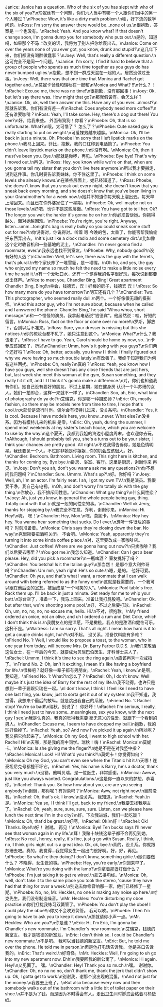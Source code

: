 Janice: Janice has a question. Who of the six of you has slept with who of the six of you?\n珍妮丝有一个问题，你们六人当中有哪一个人跟你们当中的另一个人睡过？\nPhoebe: Wow, it's like a dirty math problem.\n哇，好下流的数学问题。\nRoss: I'm sorry the answer there would be...none of us.\n很抱歉，答案是 一个也没有。\nRachel: Yeah. And you know what? If that doesn't change soon, I'm gonna dump you for somebody who puts out.\n是的，知道吗，如果那个不马上改变的话，我将为了别人把你给轰出去。\nJanice: Come on over the years none of you ever got, you know, drunk and stupid?\n这几年下来，你们都没有喝醉做蠢事？\nJoey: Well, that's really a different question.\n这可完全不是同一个问题。\nJanice: I'm sorry, I find it hard to believe that a group of people who spends as much time together as you guys do has never bumped uglies.\n抱歉，想不到一群成天混在一起的人。居然没做过丑事。\nJoey: Well, there was that one time that Monica and Rachel got together and...\n莫妮卡曾经和瑞秋在一起和\nMonica and What? !!\n什么？！\nRachel: Excuse me, there was no time!\n很抱歉，没有那回事！\nJoey: Ok, but let's say there was. How might that go?\n那就假设有。会怎么样？\nJanice: Ok, ok, well then answer me this. Have any of you ever...almost?\n那就告诉我。你们有没有差一点\nRachel: Does anybody need more coffee?\n还有谁要咖啡？\nRoss: Yeah, I'll take some. Hey, there's a dog out there! You see?\n好，给我来些。 外面有狗狗！你看？\nPhoebe: Oh, that is so unfortunate. What?\n哦，太可惜了？ 怎么了？\nPhoebe: Cute naked guy is really starting to put on weight.\n可爱裸男越来越胖。\nMonica: Ok, I'll be back in just a minute. Oh, Phoebe I'm sorry that I left lipstick marks on the phone.\n我马上回来。菲比，抱歉，我的口红印到电话筒了。\nPhoebe: You didn't leave lipstick marks on the phone.\n你没有啊。\nMonica: Oh, then it must've been you. Bye.\n那就是你啰，再见。\nPhoebe: Bye bye! That's why I moved out.\n再见。\nRoss: Hey, you know while we're on that, when are you gonna tell my sister that you don't live here anymore.\n所以我才要搬走，说到这件事。你几时要告诉我妹妹，你不住这里了。\nPhoebe: I think on some levels she already knows.\n在某些层面上，她已经知道了。\nRoss: Phoebe, she doesn't know that you sneak out every night, she doesn't know that you sneak back every morning, and she doesn't know that you've been living in your Grandmother's for a week now.\n她并不知道你每天晚上溜出去。每天早上溜回来。而且已在你外婆家住了一星期。\nPhoebe: Ok, well maybe not on those levels.\n好吧，也许不是这些层面。\nRoss: You have got to tell her. Ok? The longer you wait the harder it's gonna be on her.\n你必须告诉她。你拖得越久，面对她越困难。\nPhoebe: You're right, you're right. Anyway, listen...umm...tonight's bag is really bulky so you could sneak some stuff out for me?\n你说得对，你说得对。听着 嗯 今晚的包，太重了，你能否帮我偷偷把东西弄出去。\nIt's just like a clock radio and some cemetery dirt.\n比如像这个定时收音机和一些墓地的泥土。\nChandler: I'm never gonna find a roommate, ever.\n我永远也找不到室友。\nPhoebe: Why, nobody good?\n没有好的人选？\nChandler: Well, let's see, there was the guy with the ferrets, that's plural.\n有个家伙养了一堆雪貂，是一堆喔。\nOh ho, and yes, the guy who enjoyed my name so much he felt the need to make a little noise every time he said it.\n有一个爱吐口水，还有一个觉得我的名字很好玩，每次说到都要发出怪声。\nNice to meet you, Chandler Bing, Bing! Great apartment Chandler Bing, Bing!\n幸会，钱德宾，宾！好棒的房子，钱德宾 宾！\nRoss: So how many more do you have tomorrow?\n明天还有几个？\nChandler: Two. This photographer, who seemed really dull.\n两个。一个好像很无趣的摄影师。\nAnd this actor guy, who I'm not sure about, because when he called and I answered the phone 'Chandler Bing,' he said 'Whoa whoa, short message.'\n和一个怪怪的演员。我拿起电话说"钱德宾"。他居然说：哇，好短的留言。\nMonica: Ross, foot on the floor or come over no more!\n罗斯，脚放下，否则以后不准来。\nRoss: Sure, your dresser is missing but this she notices.\n你的梳妆台都不见了，她只注意到这个。\nMonica: What?\n什么？我该走了。\nRoss: I have to go. Yeah, Carol should be home by now, so...\n卡萝应该回家了，所以\nChandler: Umm, how's it going with you guys?\n你们两个还好吗？\nRoss: Oh, better, actually. you know I I think I finally figured out why we were having so much trouble lately.\n有改善了。我终于知道我们为何有这些困扰。\nPhoebe: Oh, really?\n真的？\nRoss: Yeah, you know how I have you guys, well she doesn't has any close friends that are just hers, but, last week she meet this woman at the gym, Susan something, and they really hit it off, and I I I think it's gonna make a difference.\n对，你们也知道我有你们。她自己没有要好的朋友。不过上星期，她在健身房 认识一个叫苏珊的女人。她们一拍即合，这样一来就不一样了。\nChandler: Soo, ah, Eric, what kind of photography do ya do?\n艾瑞克，你是哪一种摄影师？\nEric: Oh, mostly fashion, so there may be models here from time to time, I hope that's cool.\n大部份是流行时尚。偶尔会有模特儿过来，没关系吧。\nChandler: Yes, it is cool. Because I have models here, you know...never. What else?\n没关系。因为有模特儿来的机率 是零。\nEric: Oh, yeah, during the summer, I spend most weekends at my sister's beach house, which you are welcome to use by the way.\n这个夏天，我都到我姐的海边小屋度周末。也欢迎你去玩。\nAlthough, I should probably tell you, she's a turns out to be your sister, I think your chances are pretty good. All right.\n不过我得告诉你，她是色情明星。我还要见一个人。不过除非她是你姐姐…你的机会应该很大。好。\nChandler: Bedroom. Bathroom. Living room. This right here is kitchen, and thanks for coming by, Bye bye.\n卧房、浴室、客厅。这里是厨房，谢谢你来 再见。\nJoey: Don't you ah, don't you wanna ask me any questions?\n你不想问我问题吗？\nChandler: Sure. Ummm. What's up?\n好。你好吗？\nJoey: Well, ah, I'm an actor. I'm fairly neat. I ah, I got my own TV.\n我是演员。我很爱干净。我自己有电视。\nOh, and don't worry I'm totally ok with the gay thing.\n你放心，我不排斥同性恋。\nChandler: What gay thing?\n什么同性恋？\nJoey: Ah, just you know, in general the whole people being gay, thing. Totally cool with that.\n就是一般的同性恋的事。\nChandler: Well ok Jerry, thanks for stopping by.\n我完全不在意。乔利，谢谢你来。\nMonica: Hi. Hey!\n嗨。 嘿！\nChandler: Hey, Mon.\n嘿，莫妮卡。\nMonica: Hey hey hey. You wanna hear something that sucks. Do I ever.\n想听一件很烂的事吗？ 时刻准备着。\nMonica: Chris says they're closing down the bar. No way!\n克里斯要把酒吧关闭。 不会吧。\nMonica: Yeah, apparently they're turning it into some kinda coffee place.\n对，这里要改成一家咖啡店。\nChandler: Just coffee! Where are we gonna hang out now?\n只卖咖啡？我们以后要去哪里？\nYou got me.\n我怎么知道。\nChandler: Can I get a beer please. Hey, did you pick a roommate?\n一瓶啤酒？ 室友挑好了吗？\nChandler: You betcha! Is it the Italian guy?\n那当然！ 是那个意大利帅哥吗？\nChandler: Um mm, yeah right! He's so cute.\n嗯，是的。 他好可爱。\nChandler: Oh yes, and that's what I want, a roommate that I can walk around with being referred to as the funny one!\n这就是我需要的，一个我可以跟在他后面的室友。被当成是"一个可笑的人"。\nMonica: Pool table's free. Rack them up. I'll be back in just a minute. Get ready for me to whip your butt.\n球台空了，准备一下，我马上回来。准备让我打屁股吧。\nChandler: Ok, but after that, we're shooting some pool.\n好，不过之后要打球。\nRachel: Oh, um, no, no, no, no excuse me, hello. Hi.\n不对，很抱歉。\nMy friend ordered an onion, not an olive, and uh I ordered a rum and Diet Coke, which I don't think this is.\n我朋友点的是洋葱。不是橄榄。我点的是甜酒和健怡可乐。这杯不是。\nWaitress: I am so sorry. That's all right. I mean how hard is it to get a couple drinks right, huh?\n对不起。 没关系。准备饮料能有多难？\nFriend No. 1: Well, I would like to propose a toast, to the woman, who in one year from today, will become Mrs. Dr. Barry Farber D.D.S. .\n我们来敬酒这位女士，在一年后的今天，就要成为贝瑞巴伯医生、牙科博士夫人了。\nRachel: Ummm, I think it's time to see the ring again.\n应该再秀一次戒指了。\nFriend No. 2: Oh, isn't it exciting, I mean it's like having a boyfriend for life.\n很棒吧？就好像一辈子都有男朋友。\nRachel: Yeah, I know.\n是啊，我知道。\nFriend No. 1: What?\n怎么了？\nRachel: Oh, I don't know. Well maybe it's just the idea of Barry for the rest of my life.\n我不晓得。也许只是想到一辈子要跟贝瑞在一起。\nI don't know, I think I I feel like I need to have one last fling, you know, just to sorta get it out of my system.\n我不知道，我觉得，我想来个最后的放纵。就是跳出我自己的系统。\nFriend No. 1: Rachel stop! You're so bad!\n瑞秋，别说了！ 你好坏！\nRachel: I'm serious, I really, I think I need just to have some...meaningless, sex you know, with the next guy I see.\n我是认真的，我真的觉得我需要 毫无意义的性爱，就跟下一个看到的男人。\nChandler: Excuse me, I seem to have dropped my ball.\n抱歉，我的球好像掉了。\nRachel: Yeah, so? And now I've picked it up again.\n所以呢？我又把它捡起来了。\nMonica: Oh my God, I went to high school with her. Rachel! Hi!\n天哪，那是我的高中同学。瑞秋！嗨！\nRachel: Monica!\n莫妮卡。\nMonica: Is she giving me the finger?\n她是不是在对我竖中指？\nRachel: Monica! Look! Hi! What'd you think?\n莫妮卡！你觉得如何？\nMonica: Oh my God, you can't even see where the Titanic hit it.\n天哪！连泰坦尼克号都撞不坏它。\nRachel: Yes, his name is Barry, he's a doctor, thank you very much.\n没错，他叫贝瑞。是一位医生，非常感谢。\nMonica: Awww, just like you always wanted. Congratulations.\n这是你一直以来的梦想，恭喜你。\nRachel: Thank you. So how how about you, are are you seeing anybody?\n谢谢，那你呢？有对象吗？\nMonica: Aww, not right now.\n目前没有。\nRachel: Oh, that's ok. I know.\n没关系。 我知道。\nRachel: Yeah.\n是。\nMonica: Yea so, I I think I'll get, back to my friend.\n我要去找我朋友了。\nRachel: Oh, yeah, sure, sure, sure, sure. Listen, can we please have lunch the next time I'm in the city?\n好。下次我进城，我们一起吃饭？\nMonica: Oh, that'd be great.\n好啊。\nRachel: Ok!\n好！\nRachel: Ok! Thanks. Bye!\n好！ 谢谢。 再见！\nMonica: Bye! Ten bucks says I'll never see that woman again in my life.\n拜！我赌十块钱这辈子都不会再见到她。\nRoss: No real , honey, really, it's fine, just g go with Susan. Really, I think, no, I think girls night out is a great idea. Ok, ok, bye.\n真的，没关系。你就跟苏珊去吧。真的，我觉得…我觉得女生一起出门很好啊。好，好，再见。\nPhoebe: So what're they doing? I don't know, something girlie.\n她们要做什么？ 不晓得，女生做的事。\nPhoebe: Hey, you're early.\n你回来早了。\nMonica: What're you doing with the lamp?\n你拿着那盏灯做什么？\nPhoebe: I'm just taking it to get re wired.\n拿去换电线。\nMonica: Oh, well, don't take it to the same place you took the stereo, 'cause they have had that thing for over a week.\n别送去你修音响那一家，他们已经修了一星期。\nPhoebe: No, no, Mr. Heckles, no one is making any noise up here.\n哈克先生，我们没有制造噪音。\nMr. Heckles: You're disturbing my oboe practice.\n你们打扰我练习双簧管了。\nPhoebe: You don't play the oboe! I could play the oboe!\n你又不会吹双簧管。 我可以吹。\nPhoebe: Then I'm going to have to ask you to keep it down.\n那就请你小声一点。\nMr. Heckles: Who are you?\n你是谁？\nEric: Hi, I'm Eric, I'm gonna be Chandler's new roommate. I'm Chandler's new roommate.\n艾瑞克，钱德的新室友。 我才是钱德的新室友。\nEric: I don't think so. I could be Chandler's new roommate.\n不是吧。 我可以当钱德的新室友。\nEric: But, he told me over the phone. He told me in person.\n但是他打电话告诉我。 他是亲口告诉我的。\nEric: That's weird.\n好奇怪。\nMr. Heckles: Well, I'm going to uh go into my new apartment now. Ehh!\n我要回我的新公寓了。\nMonica: Hi again. Hey!\n又见面了。 嘿。\nChandler: Hey! Thank you so much.\n嘿。 谢谢你。\nChandler: Oh, no no no no, don't thank me, thank the jerk that didn't show up. Ok, I gotta get to work.\n别谢我，谢那个没出现的混蛋。\nAnd not just for the money.\n我要去上班了。\nBut also because every now and then somebody walks out of the bathroom with a little bit of toilet paper on their shoe.\n并不是为了钱，而是因为不时得会有人。走出卫生间时脚底会粘着马桶垫纸。
        